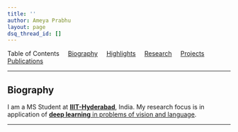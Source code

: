 ```yaml
---
title: ''
author: Ameya Prabhu
layout: page
dsq_thread_id: []
---
```

Table of Contents     [Biography](#biography)     [Highlights](#highlights)     [Research](#research)     [Projects](#projects)     [Publications](#publications)

---

## <a name="biography" id="biography"></a>Biography

I am a MS Student at [**IIIT-Hyderabad**](http://www.iiit.ac.in), India. My research focus is in application of [**deep learning** in problems of vision and language]({{site.baseurl}}/notes/research/).

---
